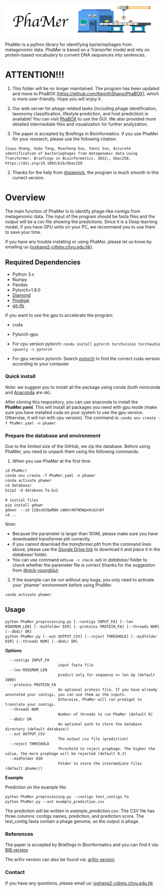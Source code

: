 ![PhaMer](logo.jpg)

PhaMer is a python library for identifying bacteriophages from metagenomic data. PhaMer is based on a Transorfer model and rely on protein-based vocabulary to convert DNA sequences into sentences. 

# ATTENTION!!!
1. This folder will be no longer maintained. The program has been updated and move to PhaBOX [https://github.com/KennthShang/PhaBOX], which is more user-friendly. Hope you will enjoy it.

2. Our web server for phage-related tasks (including phage identification, taxonomy classification, lifestyle prediction, and host prediction) is available! You can visit [PhaBOX](https://phage.ee.cityu.edu.hk/) to use the GUI. We also provided more detailed intermediate files and visualization for further analyzation. 


1. The paper is accepted by Briefings in Bioinformatics. If you use PhaMer for your research, please use the following citation: 
```
Jiayu Shang, Xubo Tang, Ruocheng Guo, Yanni Sun, Accurate identification of bacteriophages from metagenomic data using Transformer, Briefings in Bioinformatics, 2022;, bbac258, https://doi.org/10.1093/bib/bbac258
```
2. Thanks for the help from [@sjaenick](https://github.com/sjaenick), the program is much smooth in this currect version.


# Overview
The main function of PhaMer is to identify phage-like contigs from metagenomic data. The input of the program should be fasta files and the output will be a csv file showing the predictions. Since it is a Deep learning model, if you have GPU units on your PC, we recommand you to use them to save your time. 

If you have any trouble installing or using PhaMer, please let us know by emailing us (jyshang2-c@my.cityu.edu.hk).


## Required Dependencies
* Python 3.x
* Numpy
* Pandas
* Pytorch>1.8.0
* [Diamond](https://github.com/bbuchfink/diamond)
* [Prodigal](https://github.com/hyattpd/Prodigal)
* [git-lfs](http://arfc.github.io/manual/guides/git-lfs)


If you want to use the gpu to accelerate the program:
* cuda
* Pytorch-gpu

* For cpu version pytorch: `conda install pytorch torchvision torchaudio cpuonly -c pytorch`
* For gpu version pytorch: Search [pytorch](https://pytorch.org/) to find the correct cuda version according to your computer

### Quick install
*Note*: we suggest you to install all the package using conda (both miniconda and [Anaconda](https://anaconda.org/) are ok).

After cloning this respository, you can use anaconda to install the **PhaMer.yaml**. This will install all packages you need with gpu mode (make sure you have installed cuda on your system to use the gpu version. Othervise, it will run with cpu version). The command is: `conda env create -f PhaMer.yaml -n phamer`


### Prepare the database and environment
Due to the limited size of the GitHub, we zip the database. Before using PhaMer, you need to unpack them using the following commands.

1. When you use PhaMer at the first time
```
cd PhaMer/
conda env create -f PhaMer.yaml -n phamer
conda activate phamer
cd database/
bzip2 -d database.fa.bz2

# initial files
pip install gdown
gdown  --id 11QsvDJQwRBO-LWAXrA07N5WpxHcQJv8Y
cd ..
```
*Note:* 
* Because the parameter is larger than 100M, please make sure you have downloaded transformer.pth correctly.
* if you cannot download the *transformer.pth* from the command lines above, please use the [Google Drive link](https://drive.google.com/file/d/1d_6DGhN4Q-NZPKHEIo4yD4InLkP2U1rI/view?usp=sharing) to download it and place it in the *database/* folder. 
* You can use command `md5sum -c check.md5` in *database/* folder to check whether the parameter file is correct (thanks for the suggestion from [@nick-youngblut](https://github.com/nick-youngblut).



2. If the example can be run without any bugs, you only need to activate your 'phamer' environment before using PhaMer.
```
conda activate phamer
```


## Usage

```
python PhaMer_preprocessing.py [--contigs INPUT_FA] [--len MINIMUM_LEN] [--midfolder DIR] [--proteins PROTEIN_FA] [--threads NUM] [--dbdir DR]
python PhaMer.py [--out OUTPUT_CSV] [--reject THRESHOLD] [--midfolder DIR] [--threads NUM] [--dbdir DR]
```

**Options**


      --contigs INPUT_FA
                            input fasta file
      --len MINIMUM_LEN
                            predict only for sequence >= len bp (default 3000)
      --proteins PROTEIN_FA
                            An optional protein file. If you have already annotated your contigs, you can use them as the inputs. 
                            Otherwise, PhaMer will run prodigal to translate your contigs.
      --threads NUM
                            Number of threads to run PhaMer (default 8)
      --dbdir DR
                            An optional path to store the database directory (default database/)
      --out OUTPUT_CSV
                            The output csv file (prediction)
      --reject THRESHOLD
                            Threshold to reject prophage. The higher the value, the more prophage will be rejected (default 0.3)
      --midfolder DIR
                            Folder to store the intermediate files (default phamer/)

**Example**

Prediction on the example file:

    python PhaMer_preprocessing.py --contigs test_contigs.fa
    python PhaMer.py --out example_prediction.csv

The prediction will be written in *example_prediction.csv*. The CSV file has three columns: contigs names, prediction, and prediction score. The test_contig.fasta contain a phage genome, so the output is phage.
    
### References
The paper is accepted by Briefings in Bioinformatics and you can find it via: [BIB version](https://academic.oup.com/bib/advance-article/doi/10.1093/bib/bbac258/6620872)

The arXiv version can also be found via: [arXiv version](http://arxiv.org/abs/2201.04778)

### Contact
If you have any questions, please email us: jyshang2-c@my.cityu.edu.hk


